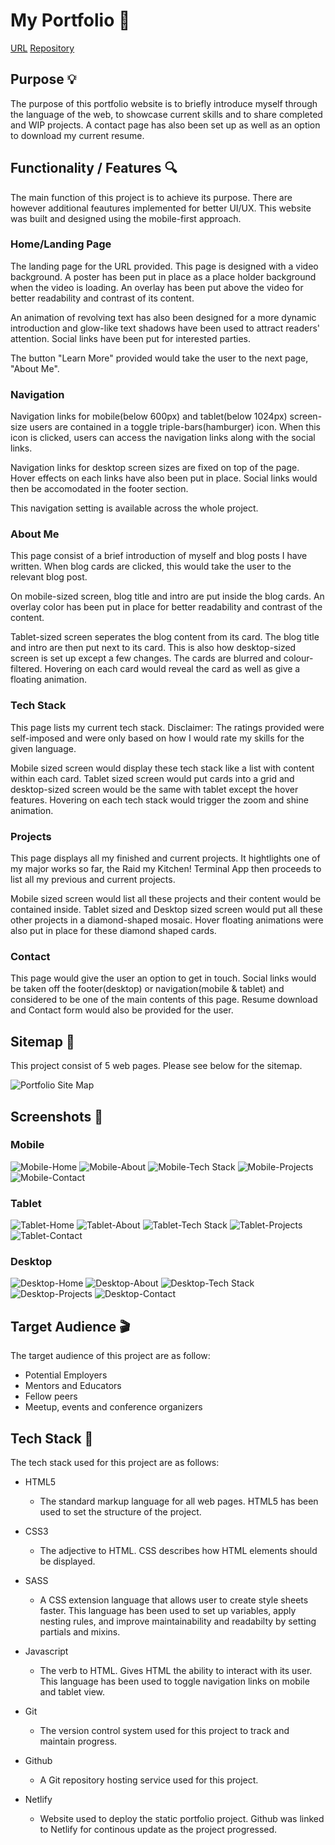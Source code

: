# My Portfolio :briefcase:

[URL](https://philantiporda.netlify.app/)
[Repository](https://github.com/philrussel21/my-portfolio)

## Purpose :bulb:

The purpose of this portfolio website is to briefly introduce myself through the language of the web, to showcase current skills and to share completed and WIP projects. A contact page has also been set up as well as an option to download my current resume.

## Functionality / Features :mag:

The main function of this project is to achieve its purpose. There are however additional feautures implemented for better UI/UX. This website was built and designed using the mobile-first approach.

### Home/Landing Page

The landing page for the URL provided. This page is designed with a video background. A poster has been put in place as a place holder background when the video is loading. An overlay has been put above the video for better readability and contrast of its content.

An animation of revolving text has also been designed for a more dynamic introduction and glow-like text shadows have been used to attract readers' attention. Social links have been put for interested parties.

The button "Learn More" provided would take the user to the next page, "About Me".

### Navigation

Navigation links for mobile(below 600px) and tablet(below 1024px) screen-size users are contained in a toggle triple-bars(hamburger) icon. When this icon is clicked, users can access the navigation links along with the social links.

Navigation links for desktop screen sizes are fixed on top of the page. Hover effects on each links have also been put in place. Social links would then be accomodated in the footer section.

This navigation setting is available across the whole project.

### About Me

This page consist of a brief introduction of myself and blog posts I have written. When blog cards are clicked, this would take the user to the relevant blog post.

On mobile-sized screen, blog title and intro are put inside the blog cards. An overlay color has been put in place for better readability and contrast of the content.

Tablet-sized screen seperates the blog content from its card. The blog title and intro are then put next to its card. This is also how desktop-sized screen is set up except a few changes. The cards are blurred and colour-filtered. Hovering on each card would reveal the card as well as give a floating animation.

### Tech Stack

This page lists my current tech stack. Disclaimer: The ratings provided were self-imposed and were only based on how I would rate my skills for the given language.

Mobile sized screen would display these tech stack like a list with content within each card. Tablet sized screen would put cards into a grid and desktop-sized screen would be the same with tablet except the hover features. Hovering on each tech stack would trigger the zoom and shine animation.

### Projects

This page displays all my finished and current projects. It hightlights one of my major works so far, the Raid my Kitchen! Terminal App then proceeds to list all my previous and current projects.

Mobile sized screen would list all these projects and their content would be contained inside. Tablet sized and Desktop sized screen would put all these other projects in a diamond-shaped mosaic. Hover floating animations were also put in place for these diamond shaped cards.

### Contact

This page would give the user an option to get in touch. Social links would be taken off the footer(desktop) or navigation(mobile & tablet) and considered to be one of the main contents of this page. Resume download and Contact form would also be provided for the user.

## Sitemap :key:

This project consist of 5 web pages. Please see below for the sitemap.

![Portfolio Site Map](/docs/sitemap.png)

## Screenshots :camera_flash:

### Mobile

![Mobile-Home](docs/screenshots/Mobile/Home.png)
![Mobile-About](docs/screenshots/Mobile/About.png)
![Mobile-Tech Stack](docs/screenshots/Mobile/Tech.png)
![Mobile-Projects](docs/screenshots/Mobile/Projects.png)
![Mobile-Contact](docs/screenshots/Mobile/Contact.png)

### Tablet

![Tablet-Home](docs/screenshots/Tablet/Home.png)
![Tablet-About](docs/screenshots/Tablet/About.png)
![Tablet-Tech Stack](docs/screenshots/Tablet/Tech.png)
![Tablet-Projects](docs/screenshots/Tablet/Projects.png)
![Tablet-Contact](docs/screenshots/Tablet/Contact.png)

### Desktop

![Desktop-Home](docs/screenshots/Desktop/Home.png)
![Desktop-About](docs/screenshots/Desktop/About.png)
![Desktop-Tech Stack](docs/screenshots/Desktop/Tech.png)
![Desktop-Projects](docs/screenshots/Desktop/Projects.png)
![Desktop-Contact](docs/screenshots/Desktop/Contact.png)

## Target Audience :clapper:

The target audience of this project are as follow:

-   Potential Employers
-   Mentors and Educators
-   Fellow peers
-   Meetup, events and conference organizers

## Tech Stack :toolbox:

The tech stack used for this project are as follows:

-   HTML5

    -   The standard markup language for all web pages. HTML5 has been used to set the structure of the project.

-   CSS3

    -   The adjective to HTML. CSS describes how HTML elements should be displayed.

-   SASS

    -   A CSS extension language that allows user to create style sheets faster. This language has been used to set up variables, apply nesting rules, and improve maintainability and readabilty by setting partials and mixins.

-   Javascript

    -   The verb to HTML. Gives HTML the ability to interact with its user. This language has been used to toggle navigation links on mobile and tablet view.

-   Git

    -   The version control system used for this project to track and maintain progress.

-   Github

    -   A Git repository hosting service used for this project.

-   Netlify
    -   Website used to deploy the static portfolio project. Github was linked to Netlify for continous update as the project progressed.
